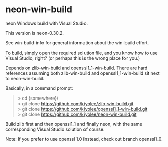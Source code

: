 # neon-win-build

neon Windows build with Visual Studio.

This version is neon-0.30.2.

See win-build-info for general information about the
win-build effort.

To build, simply open the required solution file, and
you know how to use Visual Studio, right?
(or perhaps this is the wrong place for you.)

Depends on zlib-win-build and openssl1_1-win-build.
There are hard references assuming both zlib-win-build and openssl1_1-win-build
sit next to neon-win-build.

Basically, in a command prompt:

> \> cd {somewhere}\\  
> \> git clone https://github.com/kiyolee/zlib-win-build.git  
> \> git clone https://github.com/kiyolee/openssl1_1-win-build.git  
> \> git clone https://github.com/kiyolee/neon-win-build.git

Build zlib first and then openssl1_1 and finally neon, with the same corresponding Visual Studio solution of course.

Note: If you prefer to use openssl 1.0 instead, check out branch openssl1_0.
